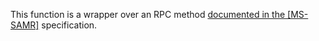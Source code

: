 This function is a wrapper over an RPC method [documented in the [MS-SAMR]](https://learn.microsoft.com/en-us/openspecs/windows_protocols/ms-samr/e66db19f-600a-481b-bc4e-23953433255d) specification.
